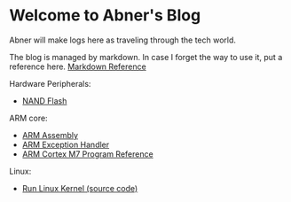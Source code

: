 # Welcome to Abner's Blog

Abner will make logs here as traveling through the tech world.

The blog is managed by markdown. In case I forget the way to use it, put a reference here. [Markdown Reference](https://avenuecross.github.io/AbnerTechTravel/Markdown)

Hardware Peripherals:
* [NAND Flash](https://avenuecross.github.io/AbnerTechTravel/NandFlash)

ARM core:
* [ARM Assembly](https://avenuecross.github.io/AbnerTechTravel/ARM_Assembly)
* [ARM Exception Handler](https://avenuecross.github.io/AbnerTechTravel/ARM_Exception_Handler)
* [ARM Cortex M7 Program Reference](https://avenuecross.github.io/AbnerTechTravel/CortexM7PR)

Linux:
* [Run Linux Kernel (source code)](https://avenuecross.github.io/AbnerTechTravel/RunLinuxKernel)

